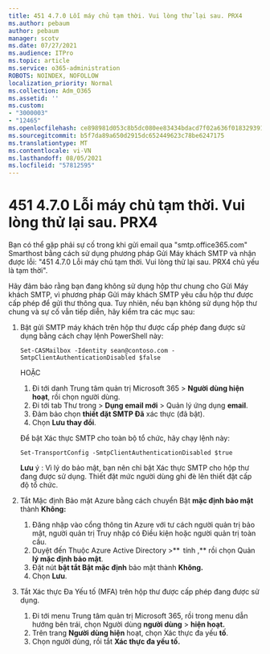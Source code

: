 ```yaml
---
title: 451 4.7.0 Lỗi máy chủ tạm thời. Vui lòng thử lại sau. PRX4
ms.author: pebaum
author: pebaum
manager: scotv
ms.date: 07/27/2021
ms.audience: ITPro
ms.topic: article
ms.service: o365-administration
ROBOTS: NOINDEX, NOFOLLOW
localization_priority: Normal
ms.collection: Adm_O365
ms.assetid: ''
ms.custom:
- "3000003"
- "12465"
ms.openlocfilehash: ce898981d053c8b5dc080ee83434bdacd7f02a636f0183293915bacdb48ba4ef
ms.sourcegitcommit: b5f7da89a650d2915dc652449623c78be6247175
ms.translationtype: MT
ms.contentlocale: vi-VN
ms.lasthandoff: 08/05/2021
ms.locfileid: "57812595"
---
```

# <a name="451-470-temporary-server-error-please-try-again-later-prx4"></a>451 4.7.0 Lỗi máy chủ tạm thời. Vui lòng thử lại sau. PRX4

Bạn có thể gặp phải sự cố trong khi gửi email qua "smtp.office365.com" Smarthost bằng cách sử dụng phương pháp Gửi Máy khách SMTP và nhận được lỗi: "451 4.7.0 Lỗi máy chủ tạm thời. Vui lòng thử lại sau. PRX4 chủ yếu là tạm thời". 

Hãy đảm bảo rằng bạn đang không sử dụng hộp thư chung cho Gửi Máy khách SMTP, vì phương pháp Gửi máy khách SMTP yêu cầu hộp thư được cấp phép để gửi thư thông qua. Tuy nhiên, nếu bạn không sử dụng hộp thư chung và sự cố vẫn tiếp diễn, hãy kiểm tra các mục sau:

1. Bật gửi SMTP máy khách trên hộp thư được cấp phép đang được sử dụng bằng cách chạy lệnh PowerShell này:

    ```Set-CASMailbox -Identity sean@contoso.com -SmtpClientAuthenticationDisabled $false```

    HOẶC

    1. Đi tới danh Trung tâm quản trị Microsoft 365 > **Người dùng hiện hoạt**, rồi chọn người dùng.
    1. Đi tới tab Thư trong > **Dụng email mới** > Quản lý ứng dụng **email**. 
    1. Đảm bảo chọn **thiết đặt SMTP Đã** xác thực (đã bật).
    1. Chọn **Lưu thay đổi**.
    
    Để bật Xác thực SMTP cho toàn bộ tổ chức, hãy chạy lệnh này:

    `Set-TransportConfig -SmtpClientAuthenticationDisabled $true`
 
    **Lưu** ý : Vì lý do bảo mật, bạn nên chỉ bật Xác thực SMTP cho hộp thư đang được sử dụng. Thiết đặt mức người dùng ghi đè lên thiết đặt cấp độ tổ chức.

2. Tắt Mặc định Bảo mật Azure bằng cách chuyển Bật **mặc định bảo mật** thành **Không:**

    1. Đăng nhập vào cổng thông tin Azure với tư cách người quản trị bảo mật, người quản trị Truy nhập có Điều kiện hoặc người quản trị toàn cầu.
    1. Duyệt đến Thuộc Azure Active Directory >**  tính ,** rồi chọn Quản **lý mặc định bảo mật**.
    1. Đặt nút **bật tắt Bật mặc định** bảo mật thành **Không.**
    1. Chọn **Lưu**.

3. Tắt Xác thực Đa Yếu tố (MFA) trên hộp thư được cấp phép đang được sử dụng.

    1. Đi tới menu Trung tâm quản trị Microsoft 365, rồi trong menu dẫn hướng bên trái, chọn Người dùng **người dùng**  >  **hiện hoạt.**
    1. Trên trang **Người dùng hiện** hoạt, chọn Xác thực đa yếu **tố**.
    1. Chọn người dùng, rồi tắt **Xác thực đa yếu tố.**

